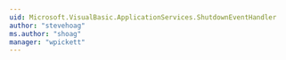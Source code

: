 ```yaml
---
uid: Microsoft.VisualBasic.ApplicationServices.ShutdownEventHandler
author: "stevehoag"
ms.author: "shoag"
manager: "wpickett"
---
```

